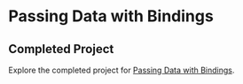 # Passing Data with Bindings

## Completed Project

Explore the completed project for [Passing Data with Bindings](https://developer.apple.com/tutorials/app-dev-training/passing-data-with-bindings).